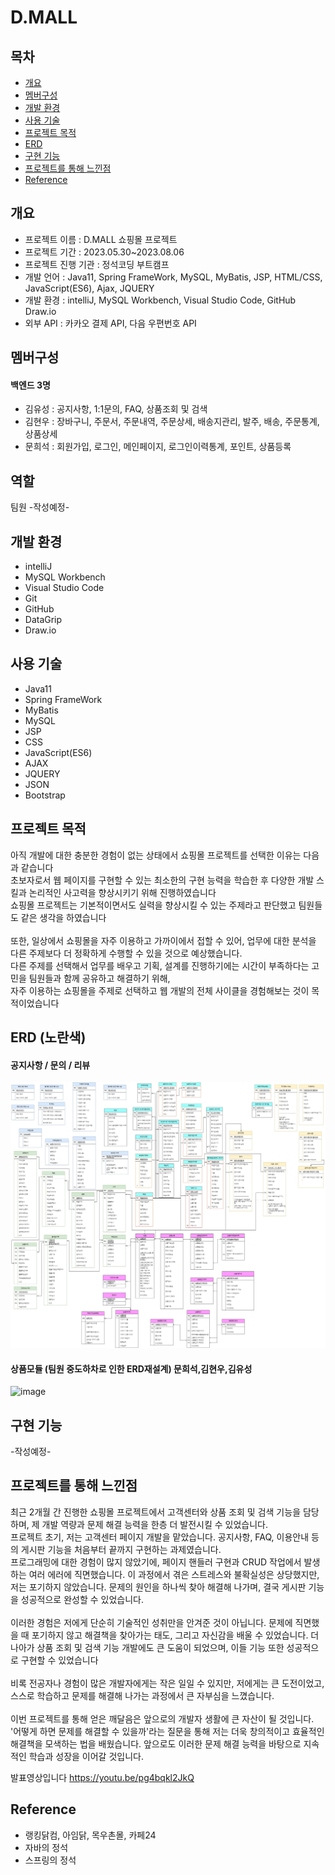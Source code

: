 # D.MALL

## 목차
* [개요](#개요)
* [멤버구성](#멤버구성)
* [개발 환경](#개발-환경)
* [사용 기술](#사용-기술)
* [프로젝트 목적](#프로젝트-목적)
* [ERD](#ERD)
* [구현 기능](#구현-기능)
* [프로젝트를 통해 느낀점](#프로젝트를-통해-느낀점)
* [Reference](#Reference)

## 개요
* 프로젝트 이름 : D.MALL 쇼핑몰 프로젝트
* 프로젝트 기간 : 2023.05.30~2023.08.06
* 프로젝트 진행 기관 : 정석코딩 부트캠프
* 개발 언어 : Java11, Spring FrameWork, MySQL, MyBatis, JSP, HTML/CSS, JavaScript(ES6), Ajax, JQUERY
* 개발 환경 : intelliJ, MySQL Workbench, Visual Studio Code, GitHub Draw.io
* 외부 API : 카카오 결제 API, 다음 우편번호 API

## 멤버구성
#### 백엔드 3명
* 김유성 : 공지사항, 1:1문의, FAQ, 상품조회 및 검색<br>
* 김현우 : 장바구니, 주문서, 주문내역, 주문상세, 배송지관리, 발주, 배송, 주문통계, 상품상세<br>
* 문희석 : 회원가입, 로그인, 메인페이지, 로그인이력통계, 포인트, 상품등록<br>

## 역할
팀원
-작성예정-

## 개발 환경
* intelliJ
* MySQL Workbench
* Visual Studio Code
* Git
* GitHub
* DataGrip
* Draw.io

## 사용 기술
* Java11
* Spring FrameWork
* MyBatis
* MySQL
* JSP
* CSS
* JavaScript(ES6)
* AJAX
* JQUERY
* JSON
* Bootstrap

## 프로젝트 목적
아직 개발에 대한 충분한 경험이 없는 상태에서 쇼핑몰 프로젝트를 선택한 이유는 다음과 같습니다<br>
초보자로서 웹 페이지를 구현할 수 있는 최소한의 구현 능력을 학습한 후 다양한 개발 스킬과 논리적인 사고력을 향상시키기 위해 진행하였습니다<br>
쇼핑몰 프로젝트는 기본적이면서도 실력을 향상시킬 수 있는 주제라고 판단했고 팀원들도 같은 생각을 하였습니다<br>
<br>
또한, 일상에서 쇼핑몰을 자주 이용하고 가까이에서 접할 수 있어, 업무에 대한 분석을 다른 주제보다 더 정확하게 수행할 수 있을 것으로 예상했습니다.<br>
다른 주제를 선택해서  업무를 배우고 기획, 설계를 진행하기에는 시간이 부족하다는 고민을 팀원들과 함께 공유하고 해결하기 위해,<br>
자주 이용하는 쇼핑몰을 주제로 선택하고 웹 개발의 전체 사이클을 경험해보는 것이 목적이었습니다


## ERD (노란색)
#### 공지사항 / 문의 / 리뷰
![ERD](https://github.com/Useodam/D.gaja/blob/main/erd.jpg?raw=true)


#### 상품모듈 (팀원 중도하차로 인한 ERD재설계) 문희석,김현우,김유성
![image](https://github.com/Useodam/D.gaja/assets/134251743/341ebe67-7596-4974-999e-32b05612fb9d)



## 구현 기능
-작성예정-

## 프로젝트를 통해 느낀점

최근 2개월 간 진행한 쇼핑몰 프로젝트에서 고객센터와 상품 조회 및 검색 기능을 담당하며, 제 개발 역량과 문제 해결 능력을 한층 더 발전시킬 수 있었습니다.<br>
프로젝트 초기, 저는 고객센터 페이지 개발을 맡았습니다. 공지사항, FAQ, 이용안내 등의 게시판 기능을 처음부터 끝까지 구현하는 과제였습니다.<br>
프로그래밍에 대한 경험이 많지 않았기에, 페이지 핸들러 구현과 CRUD 작업에서 발생하는 여러 에러에 직면했습니다. 이 과정에서 겪은 스트레스와 불확실성은 상당했지만, 저는 포기하지 않았습니다. 문제의 원인을 하나씩 찾아 해결해 나가며, 결국 게시판 기능을 성공적으로 완성할 수 있었습니다.<br>
<br>
이러한 경험은 저에게 단순히 기술적인 성취만을 안겨준 것이 아닙니다. 문제에 직면했을 때 포기하지 않고 해결책을 찾아가는 태도, 그리고 자신감을 배울 수 있었습니다. 더 나아가 상품 조회 및 검색 기능 개발에도 큰 도움이 되었으며, 이들 기능 또한 성공적으로 구현할 수 있었습니다<br>
<br>
비록 전공자나 경험이 많은 개발자에게는 작은 일일 수 있지만, 저에게는 큰 도전이었고, 스스로 학습하고 문제를 해결해 나가는 과정에서 큰 자부심을 느꼈습니다.<br>
<br>
이번 프로젝트를 통해 얻은 깨달음은 앞으로의 개발자 생활에 큰 자산이 될 것입니다. '어떻게 하면 문제를 해결할 수 있을까'라는 질문을 통해 저는 더욱 창의적이고 효율적인 해결책을 모색하는 법을 배웠습니다. 앞으로도 이러한 문제 해결 능력을 바탕으로 지속적인 학습과 성장을 이어갈 것입니다.<br>

발표영상입니다
https://youtu.be/pg4bqkl2JkQ


## Reference
* 랭킹닭컴, 아임닭, 목우촌몰, 카페24
* 자바의 정석
* 스프링의 정석
